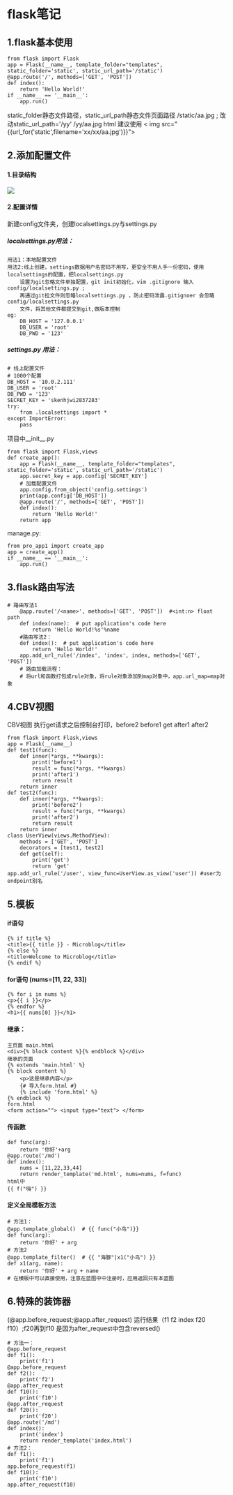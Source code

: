 # flask笔记

## 1.flask基本使用
```angular2html
from flask import Flask
app = Flask(__name__, template_folder="templates", static_folder='static', static_url_path='/static')
@app.route('/', methods=['GET', 'POST'])
def index():
    return 'Hello World!'
if __name__ == '__main__':
    app.run()
```
static_folder静态文件路径，static_url_path静态文件页面路径 /static/aa.jpg ; 改动static_url_path='/yy'  /yy/aa.jpg
html 建议使用 < img src="{{url_for('static',filename='xx/xx/aa.jpg')}}">
## 2.添加配置文件
#### 1.目录结构
![](https://my-blogxie.readthedocs.io/zh/latest/static/ml.png)
#### 2.配置详情
新建config文件夹，创建localsettings.py与settings.py  
##### localsettings.py用法：
```angular2html
用法1：本地配置文件
用法2:线上创建，settings数据用户名密码不用写，更安全不用人手一份密码，使用localsettings的配置，把localsettings.py 
    设置为git忽略文件单独配置，git init初始化，vim .gitignore 输入 config/localsettings.py ;
    再通过git拉文件则忽略localsettings.py ，防止密码泄露.gitignoer 会忽略config/localsettings.py
    文件，将其他文件都提交到git,做版本控制
eg:
    DB_HOST = '127.0.0.1'
    DB_USER = 'root'
    DB_PWD = '123'
```
##### settings.py 用法：
```angular2html
# 线上配置文件
# 1000个配置
DB_HOST = '10.0.2.111'
DB_USER = 'root'
DB_PWD = '123'
SECRET_KEY = 'skenhjwi2837283'
try:
    from .localsettings import *
except ImportError:
    pass
```
项目中__init__.py
```angular2html
from flask import Flask,views
def create_app():
    app = Flask(__name__, template_folder="templates", static_folder='static', static_url_path='/static')
    app.secret_key = app.config['SECRET_KEY']
    # 加载配置文件
    app.config.from_object('config.settings')
    print(app.config['DB_HOST'])
    @app.route('/', methods=['GET', 'POST'])
    def index():
        return 'Hello World!'
    return app
```
manage.py:
```angular2html
from pro_app1 import create_app
app = create_app()
if __name__ == '__main__':
    app.run()
```
## 3.flask路由写法
```
# 路由写法1
    @app.route('/<name>', methods=['GET', 'POST'])  #<int:n> float path 
    def index(name):  # put application's code here
        return 'Hello World!%s'%name 
    #路由写法2：
    def index():  # put application's code here
        return 'Hello World!'
    app.add_url_rule('/index', 'index', index, methods=['GET', 'POST'])
    # 路由加载流程：
    # 将url和函数打包成rule对象，将rule对象添加到map对象中，app.url_map=map对象 
```
## 4.CBV视图
CBV视图 执行get请求之后控制台打印，before2 before1 get  after1 after2
```
from flask import Flask,views
app = Flask(__name__)
def test1(func):
    def inner(*args, **kwargs):
        print('before1')
        result = func(*args, **kwargs)
        print('after1')
        return result
    return inner
def test2(func):
    def inner(*args, **kwargs):
        print('before2')
        result = func(*args, **kwargs)
        print('after2')
        return result
    return inner
class UserView(views.MethodView):
    methods = ['GET', 'POST']
    decorators = [test1, test2]
    def get(self):
        print('get')
        return 'get'
app.add_url_rule('/user', view_func=UserView.as_view('user')) #user为endpoint别名
```
## 5.模板
#### if语句
```
{% if title %}
<title>{{ title }} - Microblog</title>
{% else %}
<title>Welcome to Microblog</title>
{% endif %}
```
#### for语句 (nums=[11, 22, 33])
```
{% for i in nums %}
<p>{{ i }}</p>
{% endfor %}
<h1>{{ nums[0] }}</h1>
```
#### 继承：
```
主页面 main.html
<div>{% block content %}{% endblock %}</div>
继承的页面
{% extends 'main.html' %}
{% block content %}
    <p>这是继承内容</p>
    {# 导入form.html #}
    {% include 'form.html' %}
{% endblock %}
form.html
<form action=""> <input type="text"> </form>
```
#### 传函数
```
def func(arg):
    return '你好'+arg
@app.route('/md')
def index():
    nums = [11,22,33,44]
    return render_template('md.html', nums=nums, f=func)
html中
{{ f("嗨") }}
```
#### 定义全局模板方法
```
# 方法1：
@app.template_global()  # {{ func("小鸟")}}
def func(arg):
    return '你好' + arg
# 方法2
@app.template_filter()  # {{ "海豚"|x1("小鸟") }}
def x1(arg, name):
    return '你好' + arg + name
# 在模板中可以直接使用，注意在蓝图中中注册时，应用返回只有本蓝图
```
## 6.特殊的装饰器 
(@app.before_request;@app.after_request)
运行结果（f1 f2 index f20 f10）;f20再到f10 是因为after_request中包含reversed()
```
# 方法一：
@app.before_request
def f1():
    print('f1')
@app.before_request
def f2():
    print('f2')
@app.after_request
def f10():
    print('f10')
@app.after_request
def f20():
    print('f20')
@app.route('/md')
def index():
    print('index')
    return render_template('index.html')
# 方法2：
def f1():
    print('f1')
app.before_request(f1)
def f10():
    print('f10')
app.after_request(f10)
```


